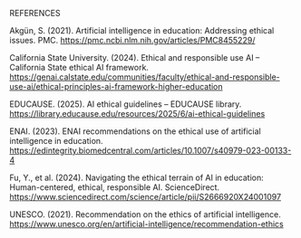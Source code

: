 REFERENCES 

Akgün, S. (2021). Artificial intelligence in education: Addressing ethical issues. PMC. https://pmc.ncbi.nlm.nih.gov/articles/PMC8455229/ 

California State University. (2024). Ethical and responsible use AI – California State ethical AI framework. https://genai.calstate.edu/communities/faculty/ethical-and-responsible-use-ai/ethical-principles-ai-framework-higher-education 

EDUCAUSE. (2025). AI ethical guidelines – EDUCAUSE library. https://library.educause.edu/resources/2025/6/ai-ethical-guidelines 

ENAI. (2023). ENAI recommendations on the ethical use of artificial intelligence in education. https://edintegrity.biomedcentral.com/articles/10.1007/s40979-023-00133-4 

Fu, Y., et al. (2024). Navigating the ethical terrain of AI in education: Human-centered, ethical, responsible AI. ScienceDirect. https://www.sciencedirect.com/science/article/pii/S2666920X24001097 

UNESCO. (2021). Recommendation on the ethics of artificial intelligence. https://www.unesco.org/en/artificial-intelligence/recommendation-ethics 
